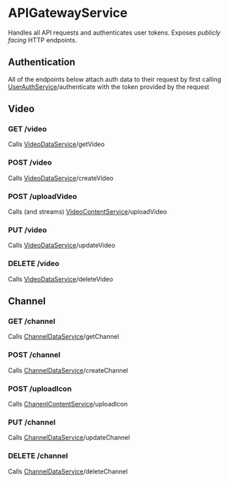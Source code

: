 # APIGatewayService

Handles all API requests and authenticates user tokens. Exposes _publicly facing_ HTTP endpoints.

## Authentication

All of the endpoints below attach auth data to their request by first calling [UserAuthService](/backend/services/UserAuthService/README.md)/authenticate with the token provided by the request

## Video

### GET /video

Calls [VideoDataService](/backend/services/VideoDataService/README.md)/getVideo

### POST /video

Calls [VideoDataService](/backend/services/VideoDataService/README.md)/createVideo

### POST /uploadVideo

Calls (and streams) [VideoContentService](/backend/services/VideoContentService/README.md)/uploadVideo

### PUT /video

Calls [VideoDataService](/backend/services/VideoDataService/README.md)/updateVideo

### DELETE /video

Calls [VideoDataService](/backend/services/VideoDataService/README.md)/deleteVideo

## Channel

### GET /channel

Calls [ChannelDataService](/backend/services/ChannelDataService/README.md)/getChannel

### POST /channel

Calls [ChannelDataService](/backend/services/ChannelDataService/README.md)/createChannel

### POST /uploadIcon

Calls [ChanenlContentService](/backend/service/ChannelContentService/README.md)/uploadIcon

### PUT /channel

Calls [ChannelDataService](/backend/services/ChannelDataService/README.md)/updateChannel

### DELETE /channel

Calls [ChannelDataService](/backend/services/ChannelDataService/README.md)/deleteChannel
